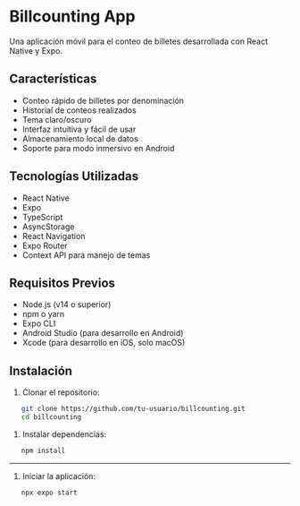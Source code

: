# Billcounting App
Una aplicación móvil para el conteo de billetes desarrollada con React Native y Expo.
## Características
- Conteo rápido de billetes por denominación
- Historial de conteos realizados
- Tema claro/oscuro
- Interfaz intuitiva y fácil de usar
- Almacenamiento local de datos
- Soporte para modo inmersivo en Android
## Tecnologías Utilizadas
- React Native
- Expo
- TypeScript
- AsyncStorage
- React Navigation
- Expo Router
- Context API para manejo de temas
## Requisitos Previos
- Node.js (v14 o superior)
- npm o yarn
- Expo CLI
- Android Studio (para desarrollo en Android)
- Xcode (para desarrollo en iOS, solo macOS)
## Instalación
1. Clonar el repositorio:
```bash
   git clone https://github.com/tu-usuario/billcounting.git
   cd billcounting
```


1. Instalar dependencias:
```bash
   npm install
```
****


1. Iniciar la aplicación:
```bash
   npx expo start
```



